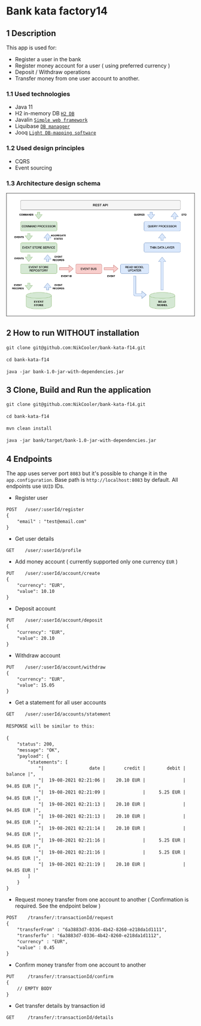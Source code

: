 # Bank kata factory14

## 1 Description
This app is used for:
- Register a user in the bank
- Register money account for a user ( using preferred currency )
- Deposit / Withdraw operations
- Transfer money from one user account to another.

### 1.1 Used technologies

- Java 11
- H2 in-memory DB [`H2 DB`](https://www.h2database.com/html/main.html)
- Javalin [`Simple web framework`](https://javalin.io)
- Liquibase [`DB managger`](https://www.liquibase.org/)
- Jooq [`Light DB-mapping software`](https://www.jooq.org/)

### 1.2 Used design principles

- CQRS
- Event sourcing

### 1.3 Architecture design schema

![image](cqrs_schema.png)

## 2 How to run WITHOUT installation

```
git clone git@github.com:NikCooler/bank-kata-f14.git

cd bank-kata-f14

java -jar bank-1.0-jar-with-dependencies.jar
```

## 3 Clone, Build and Run the application

```
git clone git@github.com:NikCooler/bank-kata-f14.git

cd bank-kata-f14

mvn clean install

java -jar bank/target/bank-1.0-jar-with-dependencies.jar
```

## 4 Endpoints

The app uses server port `8083` but it's possible to change it in the `app.configuration`.
Base path is `http://localhost:8083` by default.
All endpoints use `UUID` IDs.

- Register user
```
POST   /user/:userId/register
{
    "email" : "test@email.com"
}
```
- Get user details
```
GET    /user/:userId/profile
```
- Add money account ( currently supported only one currency `EUR` )
```
PUT    /user/:userId/account/create
{
	"currency": "EUR",
	"value": 10.10
}
```
- Deposit account
```
PUT    /user/:userId/account/deposit
{
	"currency": "EUR",
	"value": 20.10
}
```
- Withdraw account
```
PUT    /user/:userId/account/withdraw
{
	"currency": "EUR",
	"value": 15.05
}
```
- Get a statement for all user accounts
```
GET    /user/:userId/accounts/statement

RESPONSE will be similar to this:

{
    "status": 200,
    "message": "OK",
    "payload": {
        "statements": [
            "|                 date |       credit |        debit |      balance |",
            "|  19-08-2021 02:21:06 |    20.10 EUR |              |    94.85 EUR |",
            "|  19-08-2021 02:21:09 |              |     5.25 EUR |    94.85 EUR |",
            "|  19-08-2021 02:21:13 |    20.10 EUR |              |    94.85 EUR |",
            "|  19-08-2021 02:21:13 |    20.10 EUR |              |    94.85 EUR |",
            "|  19-08-2021 02:21:14 |    20.10 EUR |              |    94.85 EUR |",
            "|  19-08-2021 02:21:16 |              |     5.25 EUR |    94.85 EUR |",
            "|  19-08-2021 02:21:16 |              |     5.25 EUR |    94.85 EUR |",
            "|  19-08-2021 02:21:19 |    20.10 EUR |              |    94.85 EUR |"
        ]
    }
}
```
- Request money transfer from one account to another ( Confirmation is required. See the endpoint below )
```
POST    /transfer/:transactionId/request
{
	"transferFrom" : "6a3883d7-0336-4b42-8260-e218da1d1111",
	"transferTo" : "6a3883d7-0336-4b42-8260-e218da1d1112",
	"currency" : "EUR",
	"value" : 0.45
}
```
- Confirm money transfer from one account to another
```
PUT     /transfer/:transactionId/confirm
{
    // EMPTY BODY
}
```
- Get transfer details by transaction id
```
GET     /transfer/:transactionId/details
```